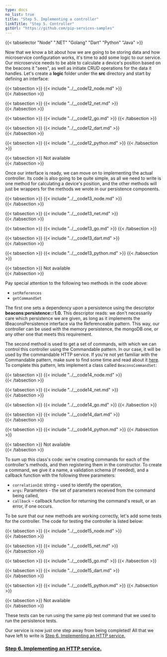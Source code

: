 ```yaml
---
type: docs
no_list: true
title: "Step 5. Implementing a controller"
linkTitle: "Step 5. Controller"
gitUrl: "https://github.com/pip-services-samples"
---
```


{{< tabselector "Node" ".NET" "Golang" "Dart" "Python" "Java" >}}

Now that we know a bit about how we are going to be storing data and how microservice configuration works, it's time to add some logic to our service. Our microservice needs to be able to calculate a device's position based on the beacons it "sees", as well as initiate CRUD operations for the data it handles. Let's create a **logic** folder under the **src** directory and start by defining an interface:

{{< tabsection >}}
  {{< include "../__code12_node.md" >}}  
{{< /tabsection >}}

{{< tabsection >}}
  {{< include "../__code12_net.md" >}}    
{{< /tabsection >}}

{{< tabsection >}}
  {{< include "../__code12_go.md" >}}
{{< /tabsection >}}

{{< tabsection >}}
  {{< include "../__code12_dart.md" >}}    
{{< /tabsection >}}

{{< tabsection >}}
  {{< include "../__code12_python.md" >}}
{{< /tabsection >}}

{{< tabsection >}}
  Not available  
{{< /tabsection >}}


Once our interface is ready, we can move on to implementing the actual controller. Its code is also going to be quite simple, as all we need to write is one method for calculating a device's position, and the other methods will just be wrappers for the methods we wrote in our persistence components.

{{< tabsection >}}
  {{< include "../__code13_node.md" >}}  
{{< /tabsection >}}

{{< tabsection >}}
  {{< include "../__code13_net.md" >}}    
{{< /tabsection >}}

{{< tabsection >}}
  {{< include "../__code13_go.md" >}}
{{< /tabsection >}}

{{< tabsection >}}
  {{< include "../__code13_dart.md" >}}    
{{< /tabsection >}}

{{< tabsection >}}
  {{< include "../__code13_python.md" >}}
{{< /tabsection >}}

{{< tabsection >}}
  Not available  
{{< /tabsection >}}


Pay special attention to the following two methods in the code above: 
- `setReferences`
- `getCommandSet`

The first one sets a dependency upon a persistence using the descriptor **beacons:persistence:*:*:1.0.** This descriptor reads: we don't necessarily care which persistence we are given, as long as it implements the IBeaconsPersistence interface via the Referenceable pattern. This way, our controller can be used with the memory persistence, the mongoDB one, or any other one that meets this requirement.

The second method is used to get a set of commands, with which we can control this controller using the Commandable pattern. In our case, it will be used by the commandable HTTP service. If you're not yet familiar with the Commandable pattern, make sure to find some time and read about it [here](../../../../toolkit_api/node/commons/commands/icommandable). To complete this pattern, lets implement a class called `BeaconsCommandSet`:

{{< tabsection >}}
  {{< include "../__code14_node.md" >}}  
{{< /tabsection >}}

{{< tabsection >}}
  {{< include "../__code14_net.md" >}}    
{{< /tabsection >}}

{{< tabsection >}}
  {{< include "../__code14_go.md" >}}
{{< /tabsection >}}

{{< tabsection >}}
  {{< include "../__code14_dart.md" >}}    
{{< /tabsection >}}

{{< tabsection >}}
  {{< include "../__code14_python.md" >}}
{{< /tabsection >}}

{{< tabsection >}}
  Not available  
{{< /tabsection >}}


To sum up this class's code: we're creating commands for each of the controller's methods, and then registering them in the constructor. To create a command, we give it a name, a validation schema (if needed), and a callback function with the following three parameters:

- `correlationId`: string – used to identify the operation,
- `args`: Parameters - the set of parameters received from the command being called,
- `callback` – callback function for returning the command's result, or an error, if one occurs.

To be sure that our new methods are working correctly, let's add some tests for the controller. The code for testing the controller is listed below:

{{< tabsection >}}
  {{< include "../__code15_node.md" >}}  
{{< /tabsection >}}

{{< tabsection >}}
  {{< include "../__code15_net.md" >}}    
{{< /tabsection >}}

{{< tabsection >}}
  {{< include "../__code15_go.md" >}}
{{< /tabsection >}}

{{< tabsection >}}
  {{< include "../__code15_dart.md" >}}    
{{< /tabsection >}}

{{< tabsection >}}
  {{< include "../__code15_python.md" >}}
{{< /tabsection >}}

{{< tabsection >}}
  Not available  
{{< /tabsection >}}


These tests can be run using the same pip test command that we used to run the persistence tests.

Our service is now just one step away from being completed! All that we have left to write is [Step 6. Implementing an HTTP service.](../step5)

<span class="hide-title-link">

### [Step 6. Implementing an HTTP service.](../step5)

</span>
